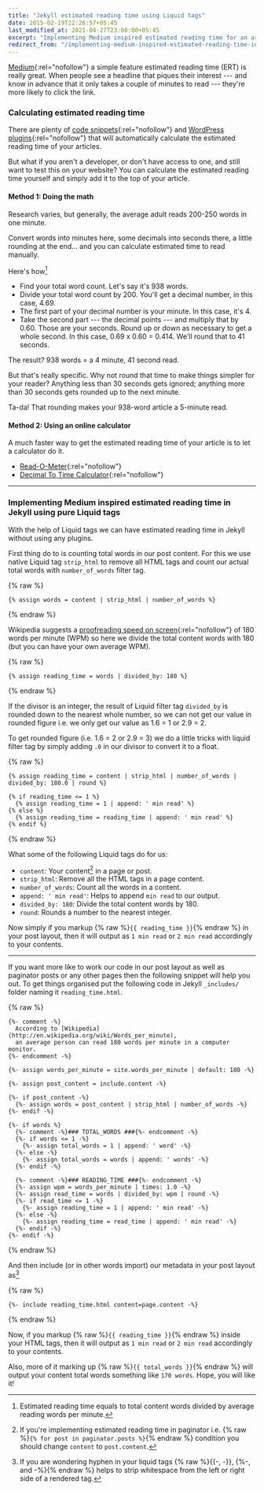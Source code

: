 ```yaml
---
title: "Jekyll estimated reading time using Liquid tags"
date: 2015-02-19T22:26:57+05:45
last_modified_at: 2021-04-27T23:00:00+05:45
excerpt: "Implementing Medium inspired estimated reading time for an article or a blog post based on standard reading speed in Jekyll generated static sites."
redirect_from: "/implementing-medium-inspired-estimated-reading-time-into-jekyll/"
---
```


[Medium](http://medium.com/the-story/read-time-and-you-bc2048ab620c){:rel="nofollow"} a simple feature estimated reading time (ERT) is really great. When people see a headline that piques their interest --- and know in advance that it only takes a couple of minutes to read --- they're more likely to click the link.

### Calculating estimated reading time

There are plenty of [code snippets](http://github.com/search?q=reading+time){:rel="nofollow"} and [WordPress plugins](http://wordpress.org/search/reading+time){:rel="nofollow"} that will automatically calculate the estimated reading time of your articles.

But what if you aren't a developer, or don't have access to one, and still want to test this on your website? You can calculate the estimated reading time yourself and simply add it to the top of your article.

#### Method 1: Doing the math

Research varies, but generally, the average adult reads 200-250 words in one minute.

Convert words into minutes here, some decimals into seconds there, a little rounding at the end... and you can calculate estimated time to read manually.

Here's how[^ertmath]

- Find your total word count. Let's say it's 938 words.
- Divide your total word count by 200. You'll get a decimal number, in this case, 4.69.
- The first part of your decimal number is your minute. In this case, it's 4.
- Take the second part --- the decimal points --- and multiply that by 0.60. Those are your seconds. Round up or down as necessary to get a whole second. In this case, 0.69 x 0.60 = 0.414. We'll round that to 41 seconds.

The result? 938 words = a 4 minute, 41 second read.

But that's really specific. Why not round that time to make things simpler for your reader? Anything less than 30 seconds gets ignored; anything more than 30 seconds gets rounded up to the next minute.

Ta-da! That rounding makes your 938-word article a 5-minute read.

#### Method 2: Using an online calculator

A much faster way to get the estimated reading time of your article is to let a calculator do it.

- [Read-O-Meter](http://niram.org/read/){:rel="nofollow"}
- [Decimal To Time Calculator](http://www.calculatorsoup.com/calculators/time/decimal-to-time-calculator.php){:rel="nofollow"}

---

### Implementing Medium inspired estimated reading time in Jekyll using pure Liquid tags

With the help of Liquid tags we can have estimated reading time in Jekyll without using any plugins.

First thing do to is counting total words in our post content. For this we use native Liquid tag `strip_html` to remove all HTML tags and count our actual total words with `number_of_words` filter tag.

{% raw %}

```liquid
{% assign words = content | strip_html | number_of_words %}
```

{% endraw %}

Wikipedia suggests a [proofreading speed on screen](http://en.wikipedia.org/wiki/Words_per_minute#Reading_and_comprehension){:rel="nofollow"} of 180 words per minute (WPM) so here we divide the total content words with 180 (but you can have your own average WPM).

{% raw %}

```liquid
{% assign reading_time = words | divided_by: 180 %}
```

{% endraw %}

If the divisor is an integer, the result of Liquid filter tag `divided_by` is rounded down to the nearest whole number, so we can not get our value in rounded figure i.e. we only get our value as 1.6 = 1 or 2.9 = 2.

To get rounded figure (i.e. 1.6 = 2 or 2.9 = 3) we do a little tricks with liquid filter tag by simply adding `.0` in our divisor to convert it to a float.

{% raw %}

```liquid
{% assign reading_time = content | strip_html | number_of_words | divided_by: 180.0 | round %}

{% if reading_time <= 1 %}
  {% assign reading_time = 1 | append: ' min read' %}
{% else %}
  {% assign reading_time = reading_time | append: ' min read' %}
{% endif %}
```

{% endraw %}

What some of the following Liquid tags do for us:

- `content`: Your content[^content] in a page or post.
- `strip_html`: Remove all the HTML tags in a page content.
- `number_of_words`: Count all the words in a content.
- `append: ' min read'`: Helps to append `min read` to our output.
- `divided_by: 180`: Divide the total content words by 180.
- `round`: Rounds a number to the nearest integer.

Now simply if you markup {% raw %}`{{ reading_time }}`{% endraw %} in your post layout, then it will output as `1 min read` or `2 min read` accordingly to your contents.

---

If you want more like to work our code in our post layout as well as paginator posts or any other pages then the following snippet will help you out. To get things organised put the following code in Jekyll `_includes/` folder naming it `reading_time.html`.

{% raw %}

```liquid
{%- comment -%}
  According to [Wikipedia](http://en.wikipedia.org/wiki/Words_per_minute),
  an average person can read 180 words per minute in a computer monitor.
{%- endcomment -%}

{%- assign words_per_minute = site.words_per_minute | default: 180 -%}

{%- assign post_content = include.content -%}

{%- if post_content -%}
  {%- assign words = post_content | strip_html | number_of_words -%}
{%- endif -%}

{%- if words %}
  {%- comment -%}### TOTAL_WORDS ###{%- endcomment -%}
  {%- if words <= 1 -%}
    {%- assign total_words = 1 | append: ' word' -%}
  {%- else -%}
    {%- assign total_words = words | append: ' words' -%}
  {%- endif -%}

  {%- comment -%}### READING_TIME ###{%- endcomment -%}
  {%- assign wpm = words_per_minute | times: 1.0 -%}
  {%- assign read_time = words | divided_by: wpm | round -%}
  {%- if read_time <= 1 -%}
    {%- assign reading_time = 1 | append: ' min read' -%}
  {%- else -%}
    {%- assign reading_time = read_time | append: ' min read' -%}
  {%- endif -%}
{%- endif -%}
```

{% endraw %}

And then include (or in other words import) our metadata in your post layout as[^whitespace_control]

{% raw %}

```Liquid
{%- include reading_time.html content=page.content -%}
```

{% endraw %}

Now, if you markup {% raw %}`{{ reading_time }}`{% endraw %} inside your HTML tags, then it will output as `1 min read` or `2 min read` accordingly to your contents.

Also, more of it marking up {% raw %}`{{ total_words }}`{% endraw %} will output your content total words something like `170 words`. Hope, you will like it!

[^ertmath]: Estimated reading time equals to total content words divided by average reading words per minute.
[^content]: If you're implementing estimated reading time in paginator i.e. {% raw %}`{% for post in paginator.posts %}`{% endraw %} condition you should change `content` to `post.content`.
[^whitespace_control]: If you are wondering hyphen in your liquid tags {% raw %}{{-, -}}, {%-, and -%}{% endraw %} helps to strip whitespace from the left or right side of a rendered tag.
